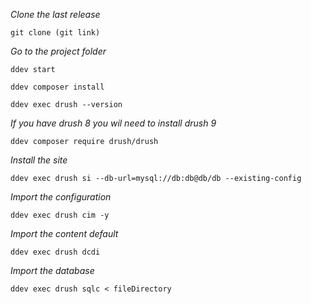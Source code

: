 
*Clone the last release*

    git clone (git link)
    
*Go to the project folder*

    ddev start
    
    ddev composer install
    
    ddev exec drush --version
    
*If you have drush 8 you wil need to install drush 9*

    ddev composer require drush/drush
    
*Install the site*

    ddev exec drush si --db-url=mysql://db:db@db/db --existing-config
    
*Import the configuration*

    ddev exec drush cim -y
    
*Import the content default*

    ddev exec drush dcdi
    
*Import the database* 

    ddev exec drush sqlc < fileDirectory

